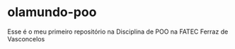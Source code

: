 # olamundo-poo
Esse é o meu primeiro repositório na Disciplina de POO na FATEC Ferraz de Vasconcelos
